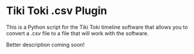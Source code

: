 # Tiki Toki .csv Plugin
This is a Python script for the Tiki Toki timeline software that allows you to convert a .csv file to a file that will work with the software.

Better description coming soon!
